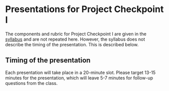 # Presentations for Project Checkpoint I

The components and rubric for Project Checkpoint I are given in the
[syllabus](syllabus.md#project-checkpoints) and are not repeated here. However, the syllabus does not describe the timing of the presentation. This is described below.

## Timing of the presentation

Each presentation will take place in a 20-minute slot. Please target 13-15 minutes for the presentation, which will leave 5-7 minutes for follow-up questions from the class.

